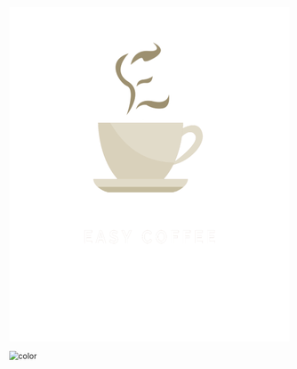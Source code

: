 <!-- _coverpage.md -->

<img src="img/LogoEasyCoffeeV1.1SemFundo.png" width="600" height="600" class="fadeIn">

<!-- background color -->

![color](#844d33)
